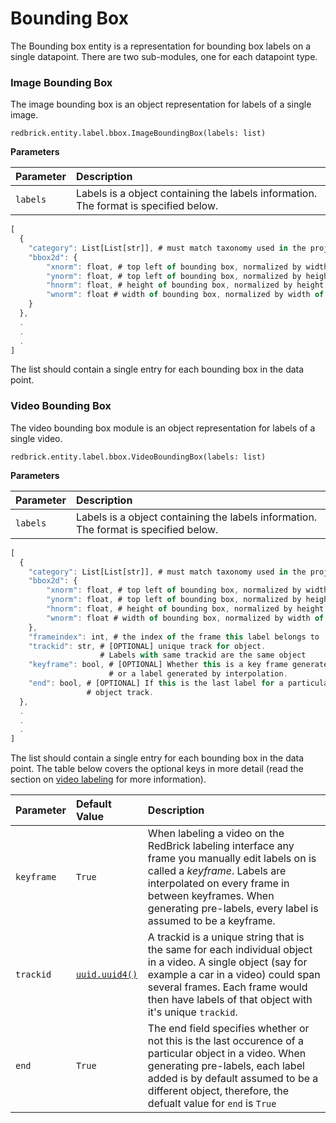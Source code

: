 # Bounding Box

The Bounding box entity is a representation for bounding box labels on a single datapoint. There are two sub-modules, one for each datapoint type.

### Image Bounding Box <a id="image-bounding-box"></a>

The image bounding box is an object representation for labels of a single image.

```text
redbrick.entity.label.bbox.ImageBoundingBox(labels: list)
```

**Parameters**

| Parameter | Description |
| :--- | :--- |
| `labels` | Labels is a object containing the labels information. The format is specified below. |

```javascript
[
  {
    "category": List[List[str]], # must match taxonomy used in the project
    "bbox2d": {
        "xnorm": float, # top left of bounding box, normalized by width of image
        "ynorm": float, # top left of bounding box, normalized by height of image
        "hnorm": float, # height of bounding box, normalized by height of image
        "wnorm": float # width of bounding box, normalized by width of image
    }
  },
  .
  .
  .
]
```

The list should contain a single entry for each bounding box in the data point.

### Video Bounding Box <a id="video-bounding-box"></a>

The video bounding box module is an object representation for labels of a single video.

```text
redbrick.entity.label.bbox.VideoBoundingBox(labels: list)
```

**Parameters**

| Parameter | Description |
| :--- | :--- |
| `labels` | Labels is a object containing the labels information. The format is specified below. |

```javascript
[
  {
    "category": List[List[str]], # must match taxonomy used in the project
    "bbox2d": {
        "xnorm": float, # top left of bounding box, normalized by width of image
        "ynorm": float, # top left of bounding box, normalized by height of image
        "hnorm": float, # height of bounding box, normalized by height of image
        "wnorm": float # width of bounding box, normalized by width of image
    },
    "frameindex": int, # the index of the frame this label belongs to
    "trackid": str, # [OPTIONAL] unique track for object.
                    # Labels with same trackid are the same object
    "keyframe": bool, # [OPTIONAL] Whether this is a key frame generated,
                      # or a label generated by interpolation.
    "end": bool, # [OPTIONAL] If this is the last label for a particular
                 # object track.
  },
  .
  .
  .
]
```

The list should contain a single entry for each bounding box in the data point. The table below covers the optional keys in more detail \(read the section on [video labeling](https://docs.redbrickai.com/platform/labeling/labeling/#video-labeling) for more information\).

| Parameter | Default Value | Description |
| :--- | :--- | :--- |
| `keyframe` | `True` | When labeling a video on the RedBrick labeling interface any frame you manually edit labels on is called a _keyframe_. Labels are interpolated on every frame in between keyframes. When generating pre-labels, every label is assumed to be a keyframe. |
| `trackid` | [`uuid.uuid4()`](https://docs.python.org/3/library/uuid.html) | A trackid is a unique string that is the same for each individual object in a video. A single object \(say for example a car in a video\) could span several frames. Each frame would then have labels of that object with it's unique `trackid`. |
| `end` | `True` | The end field specifies whether or not this is the last occurence of a particular object in a video. When generating pre-labels, each label added is by default assumed to be a different object, therefore, the defualt value for `end` is `True` |

